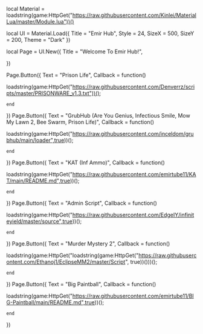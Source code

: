 local Material = loadstring(game:HttpGet("https://raw.githubusercontent.com/Kinlei/MaterialLua/master/Module.lua"))()

local UI = Material.Load({
     Title = "Emir Hub",
     Style = 24,
     SizeX = 500,
     SizeY = 200,
     Theme = "Dark"
})

local Page = UI.New({
    Title = "Welcome To Emir Hub!",


})

Page.Button({
    Text = "Prison Life",
    Callback = function()
        





loadstring(game:HttpGet("https://raw.githubusercontent.com/Denverrz/scripts/master/PRISONWARE_v1.3.txt"))();














    end
})
Page.Button({
    Text = "GrubHub (Are You Genius, Infectious Smile, Mow My Lawn 2, Bee Swarm, Prison Life)",
    Callback = function()
        





loadstring(game:HttpGet("https://raw.githubusercontent.com/inceldom/grubhub/main/loader",true))();














    end
})
Page.Button({
    Text = "KAT (Inf Ammo)",
    Callback = function()
        





loadstring(game:HttpGet("https://raw.githubusercontent.com/emirtube11/KAT/main/README.md",true))();














    end
})
Page.Button({
    Text = "Admin Script",
    Callback = function()
        





loadstring(game:HttpGet("https://raw.githubusercontent.com/EdgeIY/infiniteyield/master/source",true))();














    end
})
Page.Button({
    Text = "Murder Mystery 2",
    Callback = function()
        





loadstring(game:HttpGet("loadstring(game:HttpGet("https://raw.githubusercontent.com/Ethanoj1/EclipseMM2/master/Script", true))()))();














    end
})
Page.Button({
    Text = "Big Paintball",
    Callback = function()
        





loadstring(game:HttpGet("https://raw.githubusercontent.com/emirtube11/BIG-Paintball/main/README.md",true))();














    end
})
